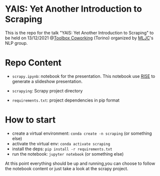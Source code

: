 # YAIS: Yet Another Introduction to Scraping

This is the repo for the talk "YAIS: Yet Another Introduction to Scraping" to be held on 13/12/2021 @[Toolbox Coworking](https://toolboxcoworking.com/) (Torino) organized by [MLJC](https://www.mljc.it/)'s NLP group.

# Repo Content

* `scrapy.ipynb`: notebook for the presentation. This notebook use [RISE](https://rise.readthedocs.io/en/stable/) to generate a slideshow presentation.

* `scrapying`: Scrapy project directory

* `requirements.txt`: project dependencies in pip format


# How to start

* create a virtual environment: `conda create -n scraping` (or something else)
* activate the virtual env: `conda activate scraping`
* install the deps: `pip install -r requirements.txt`
* run the notebook: `jupyter notebook` (or something else)

At this point everything should be up and running,you can choose to follow the notebook content or just take a look at the scrapy project.
